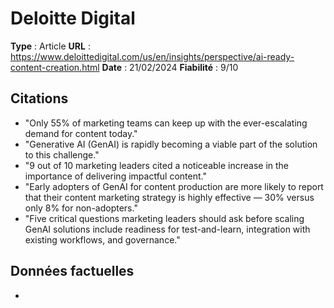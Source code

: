 # Deloitte Digital

**Type** : Article
**URL** : https://www.deloittedigital.com/us/en/insights/perspective/ai-ready-content-creation.html
**Date** : 21/02/2024
**Fiabilité** : 9/10

## Citations

* "Only 55% of marketing teams can keep up with the ever-escalating demand for content today."
* "Generative AI (GenAI) is rapidly becoming a viable part of the solution to this challenge."
* "9 out of 10 marketing leaders cited a noticeable increase in the importance of delivering impactful content."
* "Early adopters of GenAI for content production are more likely to report that their content marketing strategy is highly effective — 30% versus only 8% for non-adopters."
* "Five critical questions marketing leaders should ask before scaling GenAI solutions include readiness for test-and-learn, integration with existing workflows, and governance."

## Données factuelles

- 
